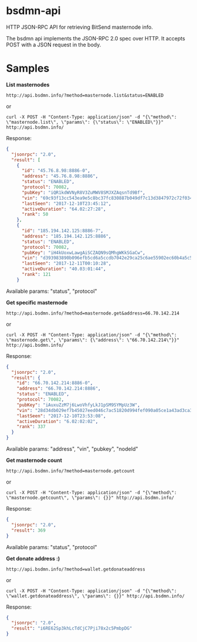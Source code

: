 # bsdmn-api
HTTP JSON-RPC API for retrieving BitSend masternode info.

The bsdmn api implements the JSON-RPC 2.0 spec over HTTP. It accepts POST with a JSON request in the body.

# Samples
**List masternodes**

`http://api.bsdmn.info/?method=masternode.list&status=ENABLED`

or

`curl -X POST -H "Content-Type: application/json" -d "{\"method\": \"masternode.list\", \"params\": {\"status\": \"ENABLED\"}}" http://api.bsdmn.info/`

Response:

```json
{
  "jsonrpc": "2.0",
  "result": [
    {
      "id": "45.76.8.98:8886-0",
      "address": "45.76.8.98:8886",
      "status": "ENABLED",
      "protocol": 70082,
      "pubKey": "iQR1kdWVNyR8V3ZuMWV8SMJXZAqsnTd9Bf",
      "vin": "69c93f13cc543ea9e5c8bc37fc830887b049df7c13d3847972c72f034fbc5a85",
      "lastSeen": "2017-12-10T23:45:12",
      "activeDuration": "64.02:27:28",
      "rank": 50
    },
    {
      "id": "185.194.142.125:8886-7",
      "address": "185.194.142.125:8886",
      "status": "ENABLED",
      "protocol": 70082,
      "pubKey": "iH4kUoxwLawgAiSCZAQN9sQMhgWKkSGaCw",
      "vin": "d393983890b096efb5cd6a5ccdb7042e29ca25c6ae55902ec60b4a5c5dec53c8",
      "lastSeen": "2017-12-11T00:10:28",
      "activeDuration": "40.03:01:44",
      "rank": 121
    }
```

Available params: "status", "protocol"

**Get specific masternode**

`http://api.bsdmn.info/?method=masternode.get&address=66.70.142.214`

or

`curl -X POST -H "Content-Type: application/json" -d "{\"method\": \"masternode.get\", \"params\": {\"address\": \"66.70.142.214\"}}" http://api.bsdmn.info/`

Response:

```json
{
  "jsonrpc": "2.0",
  "result": {
    "id": "66.70.142.214:8886-0",
    "address": "66.70.142.214:8886",
    "status": "ENABLED",
    "protocol": 70082,
    "pubKey": "iAuxuZzM7j6LwoVhfyLkJ1pSM9SYMpUz3W",
    "vin": "28d34db029ef7b45027eed046c7ac51820d994fef090a05ce1a43ad3ca35f995",
    "lastSeen": "2017-12-10T23:53:08",
    "activeDuration": "6.02:02:02",
    "rank": 337
  }
}
```

Available params: "address", "vin", "pubkey", "nodeId"

**Get masternode count**

`http://api.bsdmn.info/?method=masternode.getcount`

or

`curl -X POST -H "Content-Type: application/json" -d "{\"method\": \"masternode.getcount\", \"params\": {}}" http://api.bsdmn.info/`

Response:

```json
{
  "jsonrpc": "2.0",
  "result": 369
}
```

Available params: "status", "protocol"

**Get donate address :)**

`http://api.bsdmn.info/?method=wallet.getdonateaddress`

or

`curl -X POST -H "Content-Type: application/json" -d "{\"method\": \"wallet.getdonateaddress\", \"params\": {}}" http://api.bsdmn.info/`

Response:

```json
{
  "jsonrpc": "2.0",
  "result": "i6RE62Sp3khLcTdCjC7Pji78x2c5PmbpDG"
}
```
